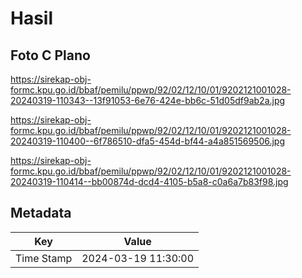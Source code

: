 # Hasil

## Foto C Plano

https://sirekap-obj-formc.kpu.go.id/bbaf/pemilu/ppwp/92/02/12/10/01/9202121001028-20240319-110343--13f91053-6e76-424e-bb6c-51d05df9ab2a.jpg

https://sirekap-obj-formc.kpu.go.id/bbaf/pemilu/ppwp/92/02/12/10/01/9202121001028-20240319-110400--6f786510-dfa5-454d-bf44-a4a851569506.jpg

https://sirekap-obj-formc.kpu.go.id/bbaf/pemilu/ppwp/92/02/12/10/01/9202121001028-20240319-110414--bb00874d-dcd4-4105-b5a8-c0a6a7b83f98.jpg


## Metadata

| Key        | Value               |
| ---------- | ------------------- |
| Time Stamp | 2024-03-19 11:30:00 |



